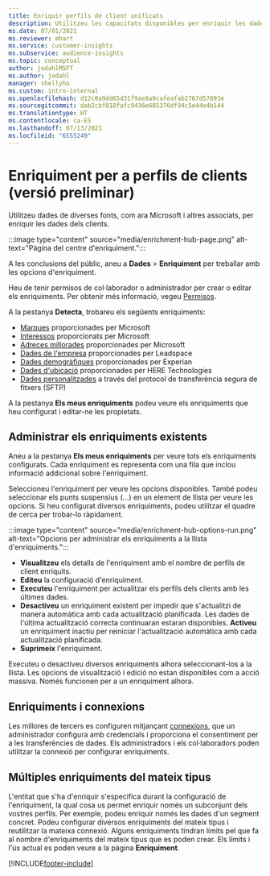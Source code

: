 ```yaml
---
title: Enriquir perfils de client unificats
description: Utilitzeu les capacitats disponibles per enriquir les dades dels clients.
ms.date: 07/01/2021
ms.reviewer: mhart
ms.service: customer-insights
ms.subservice: audience-insights
ms.topic: conceptual
author: jodahlMSFT
ms.author: jodahl
manager: shellyha
ms.custom: intro-internal
ms.openlocfilehash: d12c0a9dd65d31f9ae8a9cafeafab2767d57893e
ms.sourcegitcommit: dab2cbf818fafc9436e685376df94c5e44e4b144
ms.translationtype: HT
ms.contentlocale: ca-ES
ms.lasthandoff: 07/13/2021
ms.locfileid: "6555249"
---
```

# <a name="enrichment-for-customer-profiles-preview"></a>Enriquiment per a perfils de clients (versió preliminar)

Utilitzeu dades de diverses fonts, com ara Microsoft i altres associats, per enriquir les dades dels clients.

:::image type="content" source="media/enrichment-hub-page.png" alt-text="Pàgina del centre d'enriquiment.":::

A les conclusions del públic, aneu a **Dades** > **Enriquiment** per treballar amb les opcions d'enriquiment.  

Heu de tenir permisos de col·laborador o administrador per crear o editar els enriquiments. Per obtenir més informació, vegeu [Permisos](permissions.md).

A la pestanya **Detecta**, trobareu els següents enriquiments:

- [Marques](enrichment-microsoft.md) proporcionades per Microsoft
- [Interessos](enrichment-microsoft.md) proporcionats per Microsoft
- [Adreces millorades](enrichment-enhanced-addresses.md) proporcionades per Microsoft
- [Dades de l'empresa](enrichment-leadspace.md) proporcionades per Leadspace
- [Dades demogràfiques](enrichment-experian.md) proporcionades per Experian
- [Dades d'ubicació](enrichment-here.md) proporcionades per HERE Technologies
- [Dades personalitzades](enrichment-SFTP-custom-import.md) a través del protocol de transferència segura de fitxers (SFTP)

A la pestanya **Els meus enriquiments** podeu veure els enriquiments que heu configurat i editar-ne les propietats.

## <a name="manage-existing-enrichments"></a>Administrar els enriquiments existents

Aneu a la pestanya **Els meus enriquiments** per veure tots els enriquiments configurats. Cada enriquiment es representa com una fila que inclou informació addicional sobre l'enriquiment.

Seleccioneu l'enriquiment per veure les opcions disponibles. També podeu seleccionar els punts suspensius (...) en un element de llista per veure les opcions. Si heu configurat diversos enriquiments, podeu utilitzar el quadre de cerca per trobar-lo ràpidament.

:::image type="content" source="media/enrichment-hub-options-run.png" alt-text="Opcions per administrar els enriquiments a la llista d'enriquiments.":::

- **Visualitzeu** els detalls de l'enriquiment amb el nombre de perfils de client enriquits.
- **Editeu** la configuració d'enriquiment.
- **Executeu** l'enriquiment per actualitzar els perfils dels clients amb les últimes dades.
- **Desactiveu** un enriquiment existent per impedir que s'actualitzi de manera automàtica amb cada actualització planificada. Les dades de l'última actualització correcta continuaran estaran disponibles. **Activeu** un enriquiment inactiu per reiniciar l'actualització automàtica amb cada actualització planificada.
- **Suprimeix** l'enriquiment.

Executeu o desactiveu diversos enriquiments alhora seleccionant-los a la llista. Les opcions de visualització i edició no estan disponibles com a acció massiva. Només funcionen per a un enriquiment alhora.

## <a name="enrichments-and-connections"></a>Enriquiments i connexions

Les millores de tercers es configuren mitjançant [connexions](connections.md), que un administrador configura amb credencials i proporciona el consentiment per a les transferències de dades. Els administradors i els col·laboradors poden utilitzar la connexió per configurar enriquiments.  

## <a name="multiple-enrichments-of-the-same-type"></a>Múltiples enriquiments del mateix tipus

L'entitat que s'ha d'enriquir s'especifica durant la configuració de l'enriquiment, la qual cosa us permet enriquir només un subconjunt dels vostres perfils. Per exemple, podeu enriquir només les dades d'un segment concret. Podeu configurar diversos enriquiments del mateix tipus i reutilitzar la mateixa connexió. Alguns enriquiments tindran límits pel que fa al nombre d'enriquiments del mateix tipus que es poden crear. Els límits i l'ús actual es poden veure a la pàgina **Enriquiment**.

[!INCLUDE[footer-include](../includes/footer-banner.md)]
